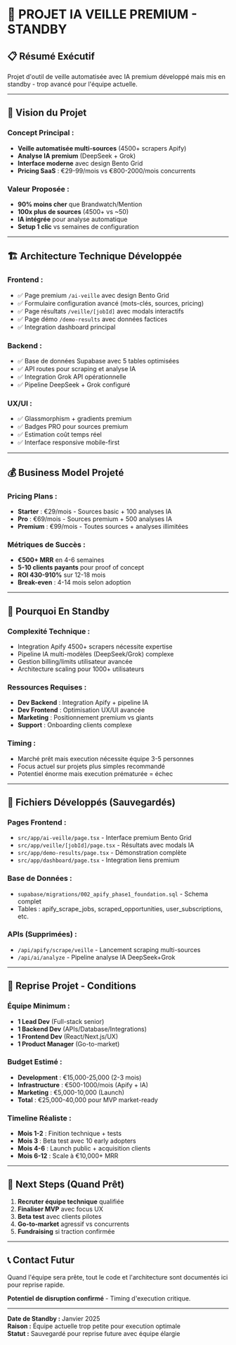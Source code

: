 # 🚀 PROJET IA VEILLE PREMIUM - STANDBY

## 📋 **Résumé Exécutif**
Projet d'outil de veille automatisée avec IA premium développé mais mis en standby - trop avancé pour l'équipe actuelle.

---

## 🎯 **Vision du Projet**

### **Concept Principal :**
- **Veille automatisée multi-sources** (4500+ scrapers Apify)
- **Analyse IA premium** (DeepSeek + Grok)  
- **Interface moderne** avec design Bento Grid
- **Pricing SaaS** : €29-99/mois vs €800-2000/mois concurrents

### **Valeur Proposée :**
- **90% moins cher** que Brandwatch/Mention
- **100x plus de sources** (4500+ vs ~50)
- **IA intégrée** pour analyse automatique
- **Setup 1 clic** vs semaines de configuration

---

## 🏗️ **Architecture Technique Développée**

### **Frontend :**
- ✅ Page premium `/ai-veille` avec design Bento Grid
- ✅ Formulaire configuration avancé (mots-clés, sources, pricing)
- ✅ Page résultats `/veille/[jobId]` avec modals interactifs
- ✅ Page démo `/demo-results` avec données factices
- ✅ Integration dashboard principal

### **Backend :**
- ✅ Base de données Supabase avec 5 tables optimisées
- ✅ API routes pour scraping et analyse IA
- ✅ Integration Grok API opérationnelle
- ✅ Pipeline DeepSeek + Grok configuré

### **UX/UI :**
- ✅ Glassmorphism + gradients premium
- ✅ Badges PRO pour sources premium
- ✅ Estimation coût temps réel
- ✅ Interface responsive mobile-first

---

## 💰 **Business Model Projeté**

### **Pricing Plans :**
- **Starter** : €29/mois - Sources basic + 100 analyses IA
- **Pro** : €69/mois - Sources premium + 500 analyses IA  
- **Premium** : €99/mois - Toutes sources + analyses illimitées

### **Métriques de Succès :**
- **€500+ MRR** en 4-6 semaines
- **5-10 clients payants** pour proof of concept
- **ROI 430-910%** sur 12-18 mois
- **Break-even** : 4-14 mois selon adoption

---

## 🚧 **Pourquoi En Standby**

### **Complexité Technique :**
- Integration Apify 4500+ scrapers nécessite expertise
- Pipeline IA multi-modèles (DeepSeek/Grok) complexe
- Gestion billing/limits utilisateur avancée
- Architecture scaling pour 1000+ utilisateurs

### **Ressources Requises :**
- **Dev Backend** : Integration Apify + pipeline IA
- **Dev Frontend** : Optimisation UX/UI avancée  
- **Marketing** : Positionnement premium vs giants
- **Support** : Onboarding clients complexe

### **Timing :**
- Marché prêt mais execution nécessite équipe 3-5 personnes
- Focus actuel sur projets plus simples recommandé
- Potentiel énorme mais execution prématurée = échec

---

## 📁 **Fichiers Développés (Sauvegardés)**

### **Pages Frontend :**
- `src/app/ai-veille/page.tsx` - Interface premium Bento Grid
- `src/app/veille/[jobId]/page.tsx` - Résultats avec modals IA
- `src/app/demo-results/page.tsx` - Démonstration complète
- `src/app/dashboard/page.tsx` - Integration liens premium

### **Base de Données :**
- `supabase/migrations/002_apify_phase1_foundation.sql` - Schema complet
- Tables : apify_scrape_jobs, scraped_opportunities, user_subscriptions, etc.

### **APIs (Supprimées) :**
- `/api/apify/scrape/veille` - Lancement scraping multi-sources
- `/api/ai/analyze` - Pipeline analyse IA DeepSeek+Grok

---

## 🔮 **Reprise Projet - Conditions**

### **Équipe Minimum :**
- **1 Lead Dev** (Full-stack senior)
- **1 Backend Dev** (APIs/Database/Integrations)  
- **1 Frontend Dev** (React/Next.js/UX)
- **1 Product Manager** (Go-to-market)

### **Budget Estimé :**
- **Development** : €15,000-25,000 (2-3 mois)
- **Infrastructure** : €500-1000/mois (Apify + IA)
- **Marketing** : €5,000-10,000 (Launch)
- **Total** : €25,000-40,000 pour MVP market-ready

### **Timeline Réaliste :**
- **Mois 1-2** : Finition technique + tests
- **Mois 3** : Beta test avec 10 early adopters
- **Mois 4-6** : Launch public + acquisition clients
- **Mois 6-12** : Scale à €10,000+ MRR

---

## 🎯 **Next Steps (Quand Prêt)**

1. **Recruter équipe technique** qualifiée
2. **Finaliser MVP** avec focus UX
3. **Beta test** avec clients pilotes  
4. **Go-to-market** agressif vs concurrents
5. **Fundraising** si traction confirmée

---

## 📞 **Contact Futur**
Quand l'équipe sera prête, tout le code et l'architecture sont documentés ici pour reprise rapide.

**Potentiel de disruption confirmé** - Timing d'execution critique.

---

**Date de Standby :** Janvier 2025  
**Raison :** Équipe actuelle trop petite pour execution optimale  
**Statut :** Sauvegardé pour reprise future avec équipe élargie 